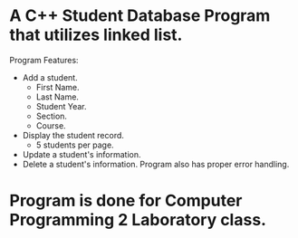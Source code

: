 A C++ Student Database Program that utilizes linked list.
===============================================================
Program Features:
- Add a student.
    - First Name.
    - Last Name.
    - Student Year.
    - Section.
    - Course.
- Display the student record.
    - 5 students per page.
- Update a student's information.
- Delete a student's information.
Program also has proper error handling.

Program is done for Computer Programming 2 Laboratory class.
===============================================================





  
